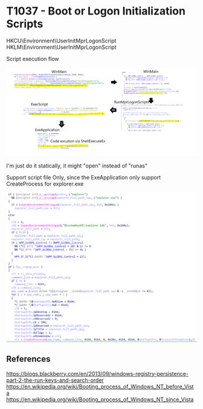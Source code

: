 # T1037 - Boot or Logon Initialization Scripts

HKCU\Environment\UserInitMprLogonScript
HKLM\Environment\UserInitMprLogonScript

Script execution flow

![RunMprLogonScripts_Flow.png](./Images_T1037.001/RunMprLogonScripts_Flow.png)

I'm just do it statically, it might "open" instead of "runas"

Support script file Only, since the ExeApplication only support CreateProcess for explorer.exe

![explorer_create_proc.png](./Images_T1037.001/explorer_create_proc.PNG)

## References

<https://blogs.blackberry.com/en/2013/09/windows-registry-persistence-part-2-the-run-keys-and-search-order>  
<https://en.wikipedia.org/wiki/Booting_process_of_Windows_NT_before_Vista>  
<https://en.wikipedia.org/wiki/Booting_process_of_Windows_NT_since_Vista>
